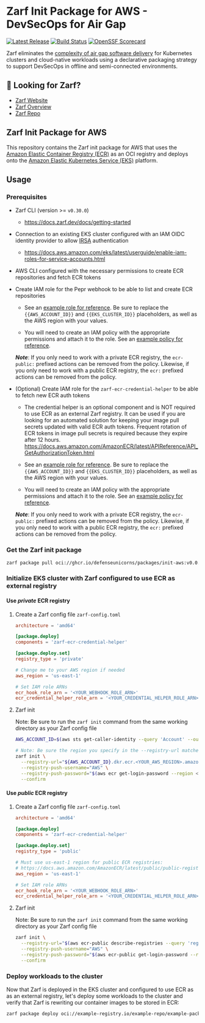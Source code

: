 # Zarf Init Package for AWS - DevSecOps for Air Gap

[![Latest Release](https://img.shields.io/github/v/release/defenseunicorns/zarf-init-aws)](https://github.com/defenseunicorns/zarf-init-aws/releases)
[![Build Status](https://img.shields.io/github/actions/workflow/status/defenseunicorns/zarf-init-aws/release.yml)](https://github.com/defenseunicorns/zarf-init-aws/actions/workflows/release.yml)
[![OpenSSF Scorecard](https://api.securityscorecards.dev/projects/github.com/defenseunicorns/zarf-init-aws/badge)](https://api.securityscorecards.dev/projects/github.com/defenseunicorns/zarf-init-aws)

Zarf eliminates the [complexity of air gap software delivery](https://www.itopstimes.com/contain/air-gap-kubernetes-considerations-for-running-cloud-native-applications-without-the-cloud/) for Kubernetes clusters and cloud-native workloads using a declarative packaging strategy to support DevSecOps in offline and semi-connected environments.

## 👀 Looking for Zarf?

- [Zarf Website](https://zarf.dev)
- [Zarf Overview](https://docs.zarf.dev/docs/zarf-overview)
- [Zarf Repo](https://github.com/defenseunicorns/Zarf)

## Zarf Init Package for AWS

This repository contains the Zarf init package for AWS that uses the [Amazon Elastic Container Registry (ECR)](https://aws.amazon.com/ecr/) as an OCI registry and deploys onto the [Amazon Elastic Kubernetes Service (EKS)](https://aws.amazon.com/eks/) platform.

## Usage

### Prerequisites

- Zarf CLI (version >= `v0.30.0`)
  - <https://docs.zarf.dev/docs/getting-started>

- Connection to an existing EKS cluster configured with an IAM OIDC identity provider to allow [IRSA](https://docs.aws.amazon.com/eks/latest/userguide/iam-roles-for-service-accounts.html) authentication
  - <https://docs.aws.amazon.com/eks/latest/userguide/enable-iam-roles-for-service-accounts.html>

- AWS CLI configured with the necessary permissions to create ECR repositories and fetch ECR tokens

- Create IAM role for the Pepr webhook to be able to list and create ECR repositories
  - See an [example role for reference](iam/json/ecr-webhook-role.json). Be sure to replace the `{{AWS_ACCOUNT_ID}}` and `{{EKS_CLUSTER_ID}}` placeholders, as well as the AWS region with your values.

  - You will need to create an IAM policy with the appropriate permissions and attach it to the role. See an [example policy for reference](iam/json/ecr-webhook-policy.json).

  ***Note***: If you only need to work with a private ECR registry, the `ecr-public:` prefixed actions can be removed from the policy. Likewise, if you only need to work with a public ECR registry, the `ecr:` prefixed actions can be removed from the policy.

- (Optional) Create IAM role for the `zarf-ecr-credential-helper` to be able to fetch new ECR auth tokens
  - The credential helper is an optional component and is NOT required to use ECR as an external Zarf registry. It can be used if you are looking for an automated solution for keeping your image pull secrets updated with valid ECR auth tokens. Frequent rotation of ECR tokens in image pull secrets is required because they expire after 12 hours. <https://docs.aws.amazon.com/AmazonECR/latest/APIReference/API_GetAuthorizationToken.html>

  - See an [example role for reference](iam/json/ecr-credential-helper-role.json). Be sure to replace the `{{AWS_ACCOUNT_ID}}` and `{{EKS_CLUSTER_ID}}` placeholders, as well as the AWS region with your values.
  
  - You will need to create an IAM policy with the appropriate permissions and attach it to the role. See an [example policy for reference](iam/json/ecr-credential-helper-policy.json).
  
  ***Note***: If you only need to work with a private ECR registry, the `ecr-public:` prefixed actions can be removed from the policy. Likewise, if you only need to work with a public ECR registry, the `ecr:` prefixed actions can be removed from the policy.

### Get the Zarf init package

```bash
zarf package pull oci://ghcr.io/defenseunicorns/packages/init-aws:v0.0.1-amd64
```

### Initialize EKS cluster with Zarf configured to use ECR as external registry

#### Use ***private*** ECR registry

1. Create a Zarf config file `zarf-config.toml`

    ```toml
    architecture = 'amd64'

    [package.deploy]
    components = 'zarf-ecr-credential-helper'

    [package.deploy.set]
    registry_type = 'private'

    # Change me to your AWS region if needed
    aws_region = 'us-east-1'

    # Set IAM role ARNs
    ecr_hook_role_arn = '<YOUR_WEBHOOK_ROLE_ARN>'
    ecr_credential_helper_role_arn = '<YOUR_CREDENTIAL_HELPER_ROLE_ARN>'
    ```

1. Zarf init

    Note: Be sure to run the `zarf init` command from the same working directory as your Zarf config file

    ```bash
    AWS_ACCOUNT_ID=$(aws sts get-caller-identity --query 'Account' --output text)

    # Note: Be sure the region you specify in the --registry-url matches the one specified in your Zarf config file
    zarf init \
      --registry-url="${AWS_ACCOUNT_ID}.dkr.ecr.<YOUR_AWS_REGION>.amazonaws.com" \
      --registry-push-username="AWS" \
      --registry-push-password="$(aws ecr get-login-password --region <YOUR_AWS_REGION>)" \
      --confirm
    ```

#### Use ***public*** ECR registry

1. Create a Zarf config file `zarf-config.toml`

    ```toml
    architecture = 'amd64'

    [package.deploy]
    components = 'zarf-ecr-credential-helper'

    [package.deploy.set]
    registry_type = 'public'

    # Must use us-east-1 region for public ECR registries:
    # https://docs.aws.amazon.com/AmazonECR/latest/public/public-registries.html#public-registry-auth
    aws_region = 'us-east-1'

    # Set IAM role ARNs
    ecr_hook_role_arn = '<YOUR_WEBHOOK_ROLE_ARN>'
    ecr_credential_helper_role_arn = '<YOUR_CREDENTIAL_HELPER_ROLE_ARN>'
    ```

1. Zarf init

    Note: Be sure to run the `zarf init` command from the same working directory as your Zarf config file

    ```bash
    zarf init \
      --registry-url="$(aws ecr-public describe-registries --query 'registries[0].registryUri' --output text --region us-east-1)" \
      --registry-push-username="AWS" \
      --registry-push-password="$(aws ecr-public get-login-password --region us-east-1)" \
      --confirm
    ```

### Deploy workloads to the cluster

Now that Zarf is deployed in the EKS cluster and configured to use ECR as as an external registry, let's deploy some workloads to the cluster and verify that Zarf is rewriting our container images to be stored in ECR:

```bash
zarf package deploy oci://example-registry.io/example-repo/example-package:v0.0.1
```
